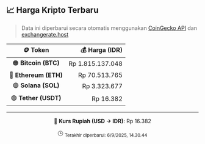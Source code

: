 

<!-- HARGA_KRIPTO -->
## 📈 Harga Kripto Terbaru

> Data ini diperbarui secara otomatis menggunakan [CoinGecko API](https://www.coingecko.com/) dan [exchangerate.host](https://exchangerate.host/)

<div align="center">

| 🪙 Token | 💰 Harga (IDR) |
|:------:|---------------:|
| 🟠 **Bitcoin (BTC)**   | Rp 1.815.137.048 |
| 🔵 **Ethereum (ETH)**  | Rp 70.513.765 |
| 🟣 **Solana (SOL)**    | Rp 3.323.677 |
| 🟢 **Tether (USDT)**   | Rp 16.382 |

---

💱 **Kurs Rupiah (USD → IDR)**: Rp 16.382

🕒 <sub>Terakhir diperbarui: 6/9/2025, 14.30.44</sub>

</div>
<!-- /HARGA_KRIPTO -->
